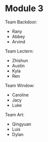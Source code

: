 # Module 3

Team Backdoor:

* Rany
* Abbey
* Arvind

Team Lectern:

* Zhishun
* Austin
* Kyla
* Ren
  
Team Window:

* Caroline
* Jacy
* Luke

Team Art:

* Qingyuan
* Luis
* Dylan


